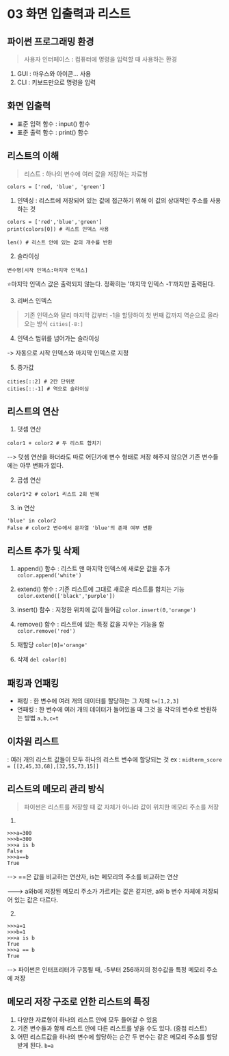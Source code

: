 # 03 화면 입출력과 리스트

## 파이썬 프로그래밍 환경
> 사용자 인터페이스 : 컴퓨터에 명령을 입력할 때 사용하는 환경
1. GUI : 마우스와 아이콘... 사용
2. CLI : 키보드만으로 명령을 입력

## 화면 입출력
* 표준 입력 함수 : input() 함수
* 표준 출력 함수 : print() 함수

## 리스트의 이해
> 리스트 : 하나의 변수에 여러 값을 저장하는 자료형

```colors = ['red, 'blue', 'green']```

1. 인덱싱 : 리스트에 저장되어 있는 값에 접근하기 위해 이 값의 상대적인 주소를 사용하는 것
```
colors = ['red','blue','green']
print(colors[0]) # 리스트 인덱스 사용

len() # 리스트 안에 있는 값의 개수를 반환
```
2. 슬라이싱

```변수명[시작 인덱스:마지막 인덱스]```

⭐마지막 인덱스 값은 출력되지 않는다. 정확히는 '마지막 인덱스 -1'까지만 출력된다.

3. 리버스 인덱스
> 기존 인덱스와 달리 마지막 값부터 -1을 할당하여 첫 번째 값까지 역순으로 올라오는 방식 ```cities[-8:]```

4. 인덱스 범위를 넘어가는 슬라이싱

-> 자동으로 시작 인덱스와 마지막 인덱스로 지정

5. 증가값
```
cities[::2] # 2칸 단위로
cities[::-1] # 역으로 슬라이싱
```

## 리스트의 연산
1. 덧셈 연산
```
color1 + color2 # 두 리스트 합치기
```
--> 덧셈 연산을 하더라도 따로 어딘가에 변수 형태로 저장 해주지 않으면 기존 변수들에는 아무 변화가 없다.

2. 곱셈 연산

``` color1*2 # color1 리스트 2회 반복 ```

3. in 연산
``` 
'blue' in color2
False # color2 변수에서 문자열 'blue'의 존재 여부 변환 
```

## 리스트 추가 및 삭제
1. append() 함수
: 리스트 맨 마지막 인덱스에 새로운 값을 추가
```color.append('white')```

2. extend() 함수
: 기존 리스트에 그대로 새로운 리스트를 합치는 기능
```color.extend(['black','purple'])```

3. insert() 함수
: 지정한 위치에 값이 들어감
```color.insert(0,'orange')```

4. remove() 함수
: 리스트에 있는 특정 값을 지우는 기능을 함
```color.remove('red')```

5. 재할당
```color[0]='orange'```

6. 삭제
```del color[0]```

## 패킹과 언패킹
* 패킹 : 한 변수에 여러 개의 데이터를 할당하는 그 자체
```t=[1,2,3]```
* 언패킹 : 한 변수에 여러 개의 데이터가 들어있을 때 그것 을 각각의 변수로 반환하는 방법
```a,b,c=t```

## 이차원 리스트
: 여러 개의 리스트 값들이 모두 하나의 리스트 변수에 할당되는 것
ex : ```midterm_score = [[2,45,33,68],[32,55,73,15]]```

## 리스트의 메모리 관리 방식
> 파이썬은 리스트를 저장할 때 값 자체가 아니라 값이 위치한 메모리 주소를 저장

1. 
```
>>>a=300
>>>b=300
>>>a is b
False
>>>a==b
True
```
--> ==은 값을 비교하는 연산자, is는 메모리의 주소를 비교하는 연산

---> a와b에 저장된 메모리 주소가 가르키는 값은 같지만, a와 b 변수 자체에 저장되어 있는 값은 다르다.

2. 
```
>>>a=1
>>>b=1
>>>a is b
True
>>>a == b
True
```
--> 파이썬은 인터프리터가 구동될 때, -5부터 256까지의 정수값을 특정 메모리 주소에 저장

## 메모리 저장 구조로 인한 리스트의 특징
1. 다양한 자료형이 하나의 리스트 안에 모두 들어갈 수 있음
2. 기존 변수들과 함께 리스트 안에 다른 리스트를 넣을 수도 있다. (중첩 리스트)
3. 어떤 리스트값을 하나의 변수에 할당하는 순간 두 변수는 같은 메모리 주소를 할당받게 된다. ```b=a```